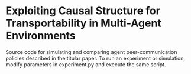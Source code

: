 # Exploiting Causal Structure for Transportability in Multi-Agent Environments
Source code for simulating and comparing agent peer-communication policies described in the titular paper. 
To run an experiment or simulation, modify parameters in experiment.py and execute the same script.
